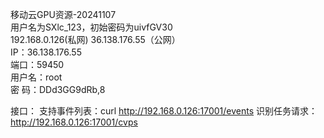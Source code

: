 
移动云GPU资源-20241107  
用户名为SXlc_123，初始密码为uivfGV30  
192.168.0.126(私网) 36.138.176.55（公网）  
IP：36.138.176.55  
端口：59450  
用户名：root  
密 码：DDd3GG9dRb,8


接口：
支持事件列表：curl http://192.168.0.126:17001/events
识别任务请求：http://192.168.0.126:17001/cvps
